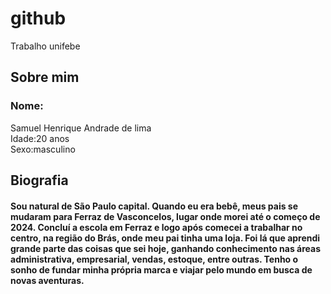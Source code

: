 # github
Trabalho unifebe

<h2>Sobre mim</h2>

<h3>Nome:</h3>Samuel Henrique Andrade de lima
  <br>
Idade:20 anos
  <br>
Sexo:masculino
  <br>


<h2>Biografia</h2>

<h4>Sou natural de São Paulo capital. Quando eu era bebê, meus pais se mudaram para Ferraz de Vasconcelos, lugar onde morei até o começo de 2024. Concluí a escola em Ferraz e logo após comecei a trabalhar no centro, na região do Brás, onde meu pai tinha uma loja. Foi lá que aprendi grande parte das coisas que sei hoje, ganhando conhecimento nas áreas administrativa, empresarial, vendas, estoque, entre outras. Tenho o sonho de fundar minha própria marca e viajar pelo mundo em busca de novas aventuras.</h4>
